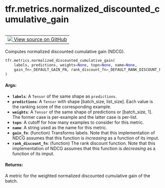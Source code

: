 <div itemscope itemtype="http://developers.google.com/ReferenceObject">
<meta itemprop="name" content="tfr.metrics.normalized_discounted_cumulative_gain" />
<meta itemprop="path" content="Stable" />
</div>

# tfr.metrics.normalized_discounted_cumulative_gain

<!-- Insert buttons and diff -->

<table class="tfo-notebook-buttons tfo-api" align="left">

<td>
  <a target="_blank" href="https://github.com/tensorflow/ranking/tree/master/tensorflow_ranking/python/metrics.py">
    <img src="https://www.tensorflow.org/images/GitHub-Mark-32px.png" />
    View source on GitHub
  </a>
</td></table>

Computes normalized discounted cumulative gain (NDCG).

```python
tfr.metrics.normalized_discounted_cumulative_gain(
    labels, predictions, weights=None, topn=None, name=None,
    gain_fn=_DEFAULT_GAIN_FN, rank_discount_fn=_DEFAULT_RANK_DISCOUNT_FN
)
```

<!-- Placeholder for "Used in" -->

#### Args:

*   <b>`labels`</b>: A `Tensor` of the same shape as `predictions`.
*   <b>`predictions`</b>: A `Tensor` with shape [batch_size, list_size]. Each
    value is the ranking score of the corresponding example.
*   <b>`weights`</b>: A `Tensor` of the same shape of predictions or
    [batch_size, 1]. The former case is per-example and the latter case is
    per-list.
*   <b>`topn`</b>: A cutoff for how many examples to consider for this metric.
*   <b>`name`</b>: A string used as the name for this metric.
*   <b>`gain_fn`</b>: (function) Transforms labels. Note that this
    implementation of NDCG assumes that this function is *increasing* as a
    function of its imput.
*   <b>`rank_discount_fn`</b>: (function) The rank discount function. Note that
    this implementation of NDCG assumes that this function is *decreasing* as a
    function of its imput.

#### Returns:

A metric for the weighted normalized discounted cumulative gain of the batch.
